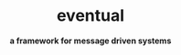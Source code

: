 <div align="center">
  <h1>eventual</h1>
  <p><strong>a framework for message driven systems</strong> </p>
</div>
<br>
